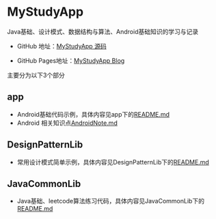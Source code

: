 # MyStudyApp
Java基础、设计模式、数据结构与算法、Android基础知识的学习与记录 

- GitHub 地址：[MyStudyApp 源码](https://github.com/Joshua-Lu/MyStudyApp)

- GitHub Pages地址：[MyStudyApp Blog](https://joshua-lu.github.io/MyStudyApp/)



主要分为以下3个部分

## app  

- Android基础代码示例，具体内容见app下的[README.md](app/README.md)
- Android 相关知识点[AndroidNote.md](docs/AndroidNote.md)

## DesignPatternLib

- 常用设计模式简单示例，具体内容见DesignPatternLib下的[README.md](DesignPatternLib/README.md)

##  JavaCommonLib  

- Java基础、leetcode算法练习代码，具体内容见JavaCommonLib下的[README.md](JavaCommonLib/README.md)

